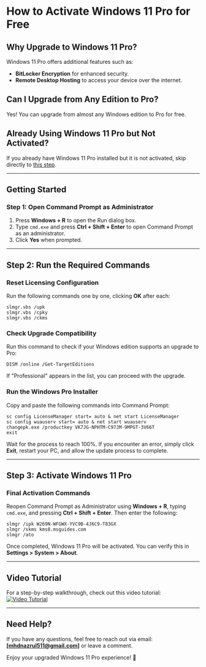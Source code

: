 # How to Activate Windows 11 Pro for Free

## Why Upgrade to Windows 11 Pro?
Windows 11 Pro offers additional features such as:
- **BitLocker Encryption** for enhanced security.
- **Remote Desktop Hosting** to access your device over the internet.

## Can I Upgrade from Any Edition to Pro?
Yes! You can upgrade from almost any Windows edition to Pro for free.

## Already Using Windows 11 Pro but Not Activated?
If you already have Windows 11 Pro installed but it is not activated, skip directly to [this step](https://gist.github.com/Minionguyjpro/d913b3931e844ad8ad9a758a4aca4b63#activating-windows-pro).

---

## Getting Started
### Step 1: Open Command Prompt as Administrator
1. Press **Windows + R** to open the Run dialog box.
2. Type `cmd.exe` and press **Ctrl + Shift + Enter** to open Command Prompt as an administrator.
3. Click **Yes** when prompted.

---

## Step 2: Run the Required Commands
### **Reset Licensing Configuration**
Run the following commands one by one, clicking **OK** after each:
```
slmgr.vbs /upk
slmgr.vbs /cpky
slmgr.vbs /ckms
```

### **Check Upgrade Compatibility**
Run this command to check if your Windows edition supports an upgrade to Pro:
```
DISM /online /Get-TargetEditions
```
If "Professional" appears in the list, you can proceed with the upgrade.

### **Run the Windows Pro Installer**
Copy and paste the following commands into Command Prompt:
```
sc config LicenseManager start= auto & net start LicenseManager
sc config wuauserv start= auto & net start wuauserv
changepk.exe /productkey VK7JG-NPHTM-C97JM-9MPGT-3V66T
exit
```
Wait for the process to reach 100%. If you encounter an error, simply click **Exit**, restart your PC, and allow the update process to complete.

---

## Step 3: Activate Windows 11 Pro
### **Final Activation Commands**
Reopen Command Prompt as Administrator using **Windows + R**, typing `cmd.exe`, and pressing **Ctrl + Shift + Enter**. Then enter the following:
```
slmgr /ipk W269N-WFGWX-YVC9B-4J6C9-T83GX
slmgr /skms kms8.msguides.com
slmgr /ato
```

Once completed, Windows 11 Pro will be activated. You can verify this in **Settings > System > About**.

---

## Video Tutorial
For a step-by-step walkthrough, check out this video tutorial:
[![Video Tutorial](https://img.youtube.com/vi/Q132Tr40z_8/0.jpg)](https://www.youtube.com/watch?v=Q132Tr40z_8)

---

## Need Help?
If you have any questions, feel free to reach out via email: **[mhdnazrul511@gmail.com]** or leave a comment.

Enjoy your upgraded Windows 11 Pro experience! 🚀

